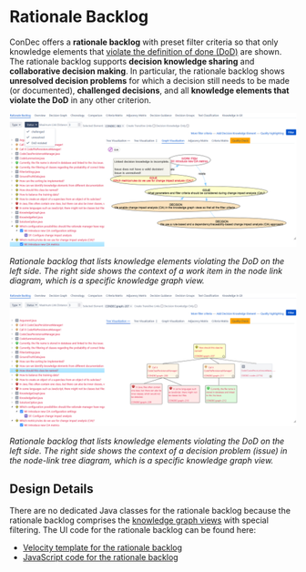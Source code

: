 # Rationale Backlog

ConDec offers a **rationale backlog** with preset filter criteria so that only knowledge elements that [violate the definition of done (DoD)](quality-checking.md) are shown.
The rationale backlog supports **decision knowledge sharing** and **collaborative decision making**.
In particular, the rationale backlog shows **unresolved decision problems** for which a decision still needs to be made (or documented), **challenged decisions**, 
and all **knowledge elements that violate the DoD** in any other criterion.

![Rationale backlog with node-link diagram selected](../screenshots/rationale_backlog_node_link_diagram.png)

*Rationale backlog that lists knowledge elements violating the DoD on the left side. 
The right side shows the context of a work item in the node link diagram, which is a specific knowledge graph view.*

![Rationale backlog with node-link tree diagram selected](../screenshots/rationale_backlog_node_link_tree_diagram_issue.png)

*Rationale backlog that lists knowledge elements violating the DoD on the left side. 
The right side shows the context of a decision problem (issue) in the node-link tree diagram, which is a specific knowledge graph view.*

## Design Details
There are no dedicated Java classes for the rationale backlog because the rationale backlog comprises the [knowledge graph views](knowledge-visualization.md) with special filtering.
The UI code for the rationale backlog can be found here:

- [Velocity template for the rationale backlog](../../src/main/resources/templates/tabs/rationaleBacklog.vm)
- [JavaScript code for the rationale backlog](../../src/main/resources/js/condec.rationale.backlog.js)